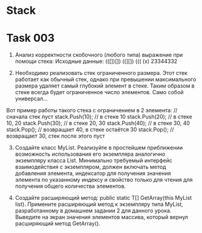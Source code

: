 # Stack
# Task 003

1.  Анализ корректности скобочного (любого типа) выражение при помощи стека:
    Исходные данные:
        (([])[])
        ((][])
        (((
        (x)
        23344332

2. Необходимо реализовать стек ограниченного размера. Этот стек работает как обычный стек, однако при превышении максимального 
размера удаляет самый глубокий элемент в стеке. Таким образом в стеке всегда будет ограниченное число элементов. Само собой универсал...

Вот пример работы такого стека с ограничением в 2 элемента:
    // сначала стек пуст
    stack.Push(10); // в стеке 10
    stack.Push(20); // в стеке 10, 20
    stack.Push(30); // в стеке 20, 30
    stack.Push(40); // в стеке 30, 40
    stack.Pop(); // возвращает 40, в стеке остаётся 30
    stack.Pop(); // возвращает 30, стек после этого пуст

3. Создайте класс MyList<T>. Реализуйте в простейшем приближении возможность использования его экземпляра аналогично экземпляру 
класса List<T>. Минимально требуемый интерфейс взаимодействия с экземпляром, должен включать метод добавления элемента, индексатор 
для получения значения элемента по указанному индексу и свойство только для чтения для получения общего количества элементов.

4. Создайте расширяющий метод: public static T[] GetArray<T>(this MyList<T> list). Примените расширяющий метод к экземпляру типа 
MyList<T>, разработанному в домашнем задании 2 для данного урока. Выведите на экран значения элементов массива, который вернул 
расширяющий метод GetArray().
